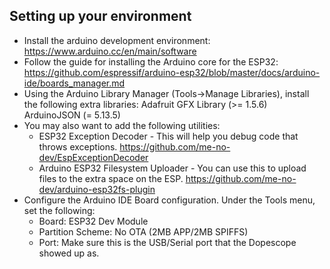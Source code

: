 ## Setting up your environment
- Install the arduino development environment:
https://www.arduino.cc/en/main/software
- Follow the guide for installing the Arduino core for the ESP32:
https://github.com/espressif/arduino-esp32/blob/master/docs/arduino-ide/boards_manager.md
- Using the Arduino Library Manager (Tools->Manage Libraries), install the following extra libraries:
Adafruit GFX Library (>= 1.5.6)
ArduinoJSON (= 5.13.5)
- You may also want to add the following utilities:
    - ESP32 Exception Decoder - This will help you debug code that throws exceptions.  https://github.com/me-no-dev/EspExceptionDecoder
    - Arduino ESP32 Filesystem Uploader - You can use this to upload files to the extra space on the ESP.  https://github.com/me-no-dev/arduino-esp32fs-plugin
- Configure the Arduino IDE Board configuration.  Under the Tools menu, set the following:
    - Board: ESP32 Dev Module
    - Partition Scheme: No OTA (2MB APP/2MB SPIFFS)
    - Port: Make sure this is the USB/Serial port that the Dopescope showed up as.

